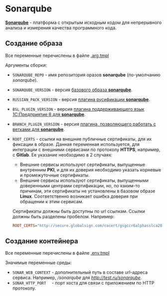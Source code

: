 # Sonarqube

[**Sonarqube**](https://docs.sonarsource.com/) - платформа с открытым исходным кодом для непрерывного анализа и измерения качества программного кода.

## Создание образа

Все переменные перечислены в файле [.arg.tmpl](build/.arg.tmpl)

Аргументы сборки:

- `SONARQUBE_REPO` - имя репозитория оразов **sonarqube** (по-умолчанию *sonarqube*).
- `SONARQUBE_VERSION` - версия [базового образа **sonarqube**](https://hub.docker.com/_/sonarqube/tags?name=community).
- `RUSSIAN_PACK_VERSION` - версия [плагина русификации **sonarqube**](https://github.com/1c-syntax/sonar-l10n-ru).
- `BSL_PLUGIN_VERSION` - версия [плагина поддерживающего язык 1С:Предприятие 8 для **sonarqube**](https://github.com/1c-syntax/sonar-bsl-plugin-community).
- `BRANCH_PLUGIN_VERSION` - версия [плагина, позволяющего работать с ветками для **sonarqube**](https://github.com/mc1arke/sonarqube-community-branch-plugin).
- `ROOT_CERTS` - ссылки на внешние публичные сертификаты, для их фиксации в образе.
  Данная переменная используется, для интеграции с внешними сервисами по протоколу **HTTPS**, например, с **Gitlab**. Ее указание необходимо в 2 случаях:
  - Внешние сервисы используют сертификаты, выпущенные внутренним **PKI**, и для их доверия необходимо указать корневые и промежуточные сертификаты.
  - Внешние сервисы используют сертификаты, выпущенными доверенными центрами сертификации, но, по каким-то причинам, эти сертификаты не установлены в базовом образе **Linux**. Соответственно возникает ошибка доверия при обращении к этим сервисам.

  Сертификаты должны быть доступны по url ссылкам. Ссылки должны быть разделены пробелом. Например:
  
  ```ini
  ROOT_CERTS="http://secure.globalsign.com/cacert/gsgccr6alphasslca2023.crt http://secure.globalsign.com/cacert/root-r6.crt"
  ```

## Создание контейнера

Все переменные перечислены в файле [.env.tmpl](compose/.env.tmpl)

Значимые переменные среды:

- `SONAR_WEB_CONTEXT` - дополнительный путь в составе url-адреса сервиса. Например, */sonarqube* для *http://test.ru/sonarqube*.
- `SONAR_HTTP_PORT  ` - порт хоста для связи с приложением по HTTP протоколу.
